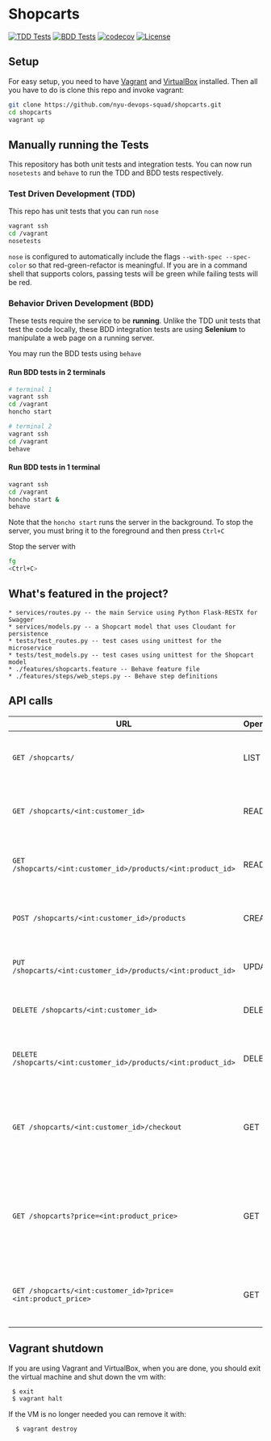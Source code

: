 # Shopcarts


[![TDD Tests](https://github.com/nyu-devops-squad/shopcarts/actions/workflows/workflow.yml/badge.svg)](https://github.com/nyu-devops-squad/shopcarts/actions/workflows/workflow.yml)
[![BDD Tests](https://github.com/nyu-devops-squad/shopcarts/actions/workflows/bdd-tests.yml/badge.svg)](https://github.com/nyu-devops-squad/shopcarts/actions/workflows/bdd-tests.yml)
[![codecov](https://codecov.io/gh/nyu-devops-squad/shopcarts/branch/main/graph/badge.svg?token=HE22505N7V)](https://codecov.io/gh/nyu-devops-squad/shopcarts)
[![License](https://img.shields.io/badge/License-Apache%202.0-blue.svg)](https://opensource.org/licenses/Apache-2.0)

## Setup

For easy setup, you need to have [Vagrant](https://www.vagrantup.com/) and [VirtualBox](https://www.virtualbox.org/) installed. Then all you have to do is clone this repo and invoke vagrant:

```sh
git clone https://github.com/nyu-devops-squad/shopcarts.git
cd shopcarts
vagrant up
```

## Manually running the Tests

This repository has both unit tests and integration tests. You can now run `nosetests` and `behave` to run the TDD and BDD tests respectively.

### Test Driven Development (TDD)

This repo has unit tests that you can run `nose`

```sh
vagrant ssh  
cd /vagrant 
nosetests
```

`nose` is configured to automatically include the flags `--with-spec --spec-color` so that red-green-refactor is meaningful. If you are in a command shell that supports colors, passing tests will be green while failing tests will be red.

### Behavior Driven Development (BDD)

These tests require the service to be **running**. Unlike the TDD unit tests that test the code locally, these BDD integration tests are using **Selenium** to manipulate a web page on a running server.

You may run the BDD tests using `behave`

#### Run BDD tests in 2 terminals
```sh
# terminal 1
vagrant ssh
cd /vagrant
honcho start

# terminal 2
vagrant ssh
cd /vagrant
behave
```

#### Run BDD tests in 1 terminal
```sh
vagrant ssh
cd /vagrant
honcho start &
behave
```

Note that the `honcho start` runs the server in the background. To stop the server, you must bring it to the foreground and then press `Ctrl+C`

Stop the server with

```sh
fg
<Ctrl+C>
```


## What's featured in the project?

    * services/routes.py -- the main Service using Python Flask-RESTX for Swagger
    * services/models.py -- a Shopcart model that uses Cloudant for persistence
    * tests/test_routes.py -- test cases using unittest for the microservice
    * tests/test_models.py -- test cases using unittest for the Shopcart model
    * ./features/shopcarts.feature -- Behave feature file
    * ./features/steps/web_steps.py -- Behave step definitions

## API calls
URL | Operation | Description
-- | -- | --
`GET /shopcarts/` | LIST | Return a list of all the shopcart items for all customers
`GET /shopcarts/<int:customer_id>` | READ | Return a list of all the shopcart items for a customer
`GET /shopcarts/<int:customer_id>/products/<int:product_id>` | READ | Return a particular item from a customer's shopcart
`POST /shopcarts/<int:customer_id>/products` | CREATE | Create a new item entry for the shopcart
`PUT /shopcarts/<int:customer_id>/products/<int:product_id>` | UPDATE | Update a particular item's quantity
`DELETE /shopcarts/<int:customer_id>` | DELETE | Delete all shopcart items for a customer
`DELETE /shopcarts/<int:customer_id>/products/<int:product_id>` | DELETE | Delete a particular item from a customer's shopcart
`GET /shopcarts/<int:customer_id>/checkout` | GET | Checkout for a customer and clear the shopcart for the customer
`GET /shopcarts?price=<int:product_price>` | GET | Return a list of all product items in a customer's shopcart with price above a threshold
`GET /shopcarts/<int:customer_id>?price=<int:product_price>` | GET | Return a list of all product items with price above a threshold

## Vagrant shutdown

If you are using Vagrant and VirtualBox, when you are done, you should exit the virtual machine and shut down the vm with:

```bash
 $ exit
 $ vagrant halt
```

If the VM is no longer needed you can remove it with:

```bash
  $ vagrant destroy
```